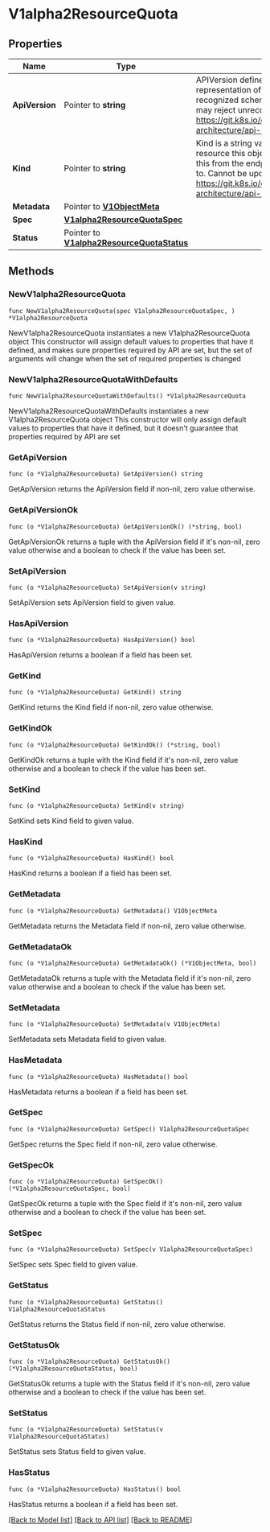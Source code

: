 # V1alpha2ResourceQuota

## Properties

Name | Type | Description | Notes
------------ | ------------- | ------------- | -------------
**ApiVersion** | Pointer to **string** | APIVersion defines the versioned schema of this representation of an object. Servers should convert recognized schemas to the latest internal value, and may reject unrecognized values. More info: https://git.k8s.io/community/contributors/devel/sig-architecture/api-conventions.md#resources | [optional] 
**Kind** | Pointer to **string** | Kind is a string value representing the REST resource this object represents. Servers may infer this from the endpoint the client submits requests to. Cannot be updated. In CamelCase. More info: https://git.k8s.io/community/contributors/devel/sig-architecture/api-conventions.md#types-kinds | [optional] 
**Metadata** | Pointer to [**V1ObjectMeta**](V1ObjectMeta.md) |  | [optional] 
**Spec** | [**V1alpha2ResourceQuotaSpec**](V1alpha2ResourceQuotaSpec.md) |  | 
**Status** | Pointer to [**V1alpha2ResourceQuotaStatus**](V1alpha2ResourceQuotaStatus.md) |  | [optional] 

## Methods

### NewV1alpha2ResourceQuota

`func NewV1alpha2ResourceQuota(spec V1alpha2ResourceQuotaSpec, ) *V1alpha2ResourceQuota`

NewV1alpha2ResourceQuota instantiates a new V1alpha2ResourceQuota object
This constructor will assign default values to properties that have it defined,
and makes sure properties required by API are set, but the set of arguments
will change when the set of required properties is changed

### NewV1alpha2ResourceQuotaWithDefaults

`func NewV1alpha2ResourceQuotaWithDefaults() *V1alpha2ResourceQuota`

NewV1alpha2ResourceQuotaWithDefaults instantiates a new V1alpha2ResourceQuota object
This constructor will only assign default values to properties that have it defined,
but it doesn't guarantee that properties required by API are set

### GetApiVersion

`func (o *V1alpha2ResourceQuota) GetApiVersion() string`

GetApiVersion returns the ApiVersion field if non-nil, zero value otherwise.

### GetApiVersionOk

`func (o *V1alpha2ResourceQuota) GetApiVersionOk() (*string, bool)`

GetApiVersionOk returns a tuple with the ApiVersion field if it's non-nil, zero value otherwise
and a boolean to check if the value has been set.

### SetApiVersion

`func (o *V1alpha2ResourceQuota) SetApiVersion(v string)`

SetApiVersion sets ApiVersion field to given value.

### HasApiVersion

`func (o *V1alpha2ResourceQuota) HasApiVersion() bool`

HasApiVersion returns a boolean if a field has been set.

### GetKind

`func (o *V1alpha2ResourceQuota) GetKind() string`

GetKind returns the Kind field if non-nil, zero value otherwise.

### GetKindOk

`func (o *V1alpha2ResourceQuota) GetKindOk() (*string, bool)`

GetKindOk returns a tuple with the Kind field if it's non-nil, zero value otherwise
and a boolean to check if the value has been set.

### SetKind

`func (o *V1alpha2ResourceQuota) SetKind(v string)`

SetKind sets Kind field to given value.

### HasKind

`func (o *V1alpha2ResourceQuota) HasKind() bool`

HasKind returns a boolean if a field has been set.

### GetMetadata

`func (o *V1alpha2ResourceQuota) GetMetadata() V1ObjectMeta`

GetMetadata returns the Metadata field if non-nil, zero value otherwise.

### GetMetadataOk

`func (o *V1alpha2ResourceQuota) GetMetadataOk() (*V1ObjectMeta, bool)`

GetMetadataOk returns a tuple with the Metadata field if it's non-nil, zero value otherwise
and a boolean to check if the value has been set.

### SetMetadata

`func (o *V1alpha2ResourceQuota) SetMetadata(v V1ObjectMeta)`

SetMetadata sets Metadata field to given value.

### HasMetadata

`func (o *V1alpha2ResourceQuota) HasMetadata() bool`

HasMetadata returns a boolean if a field has been set.

### GetSpec

`func (o *V1alpha2ResourceQuota) GetSpec() V1alpha2ResourceQuotaSpec`

GetSpec returns the Spec field if non-nil, zero value otherwise.

### GetSpecOk

`func (o *V1alpha2ResourceQuota) GetSpecOk() (*V1alpha2ResourceQuotaSpec, bool)`

GetSpecOk returns a tuple with the Spec field if it's non-nil, zero value otherwise
and a boolean to check if the value has been set.

### SetSpec

`func (o *V1alpha2ResourceQuota) SetSpec(v V1alpha2ResourceQuotaSpec)`

SetSpec sets Spec field to given value.


### GetStatus

`func (o *V1alpha2ResourceQuota) GetStatus() V1alpha2ResourceQuotaStatus`

GetStatus returns the Status field if non-nil, zero value otherwise.

### GetStatusOk

`func (o *V1alpha2ResourceQuota) GetStatusOk() (*V1alpha2ResourceQuotaStatus, bool)`

GetStatusOk returns a tuple with the Status field if it's non-nil, zero value otherwise
and a boolean to check if the value has been set.

### SetStatus

`func (o *V1alpha2ResourceQuota) SetStatus(v V1alpha2ResourceQuotaStatus)`

SetStatus sets Status field to given value.

### HasStatus

`func (o *V1alpha2ResourceQuota) HasStatus() bool`

HasStatus returns a boolean if a field has been set.


[[Back to Model list]](../README.md#documentation-for-models) [[Back to API list]](../README.md#documentation-for-api-endpoints) [[Back to README]](../README.md)


